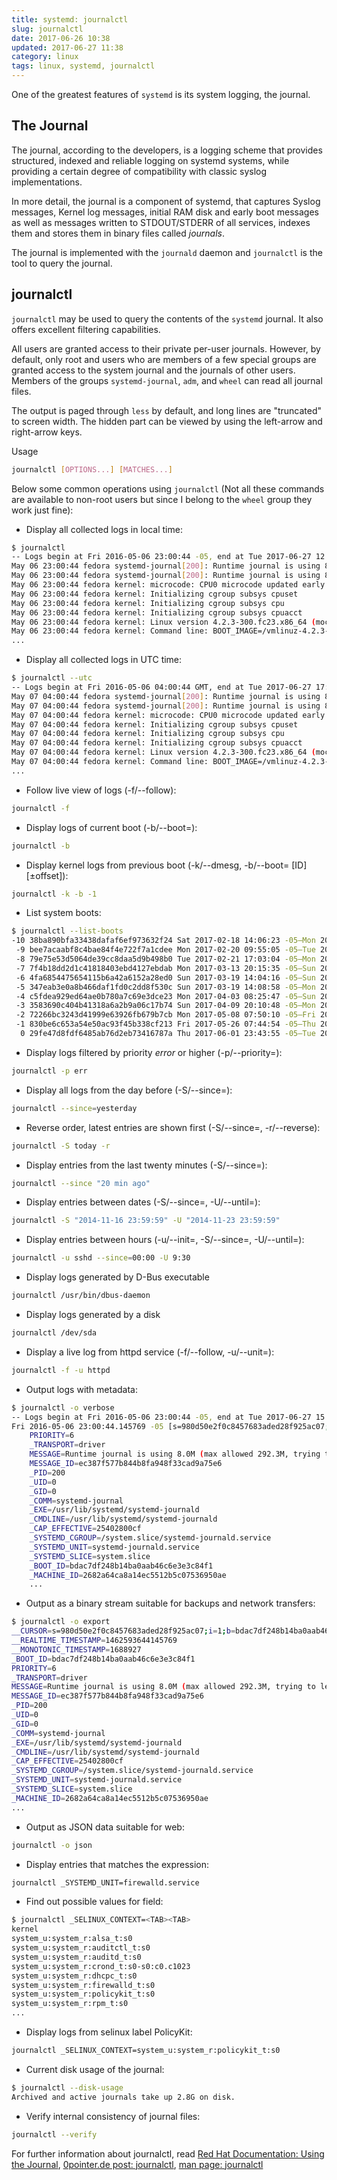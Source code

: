 ```yaml
---
title: systemd: journalctl
slug: journalctl
date: 2017-06-26 10:38
updated: 2017-06-27 11:38
category: linux
tags: linux, systemd, journalctl
---
```


One of the greatest features of `systemd` is its system logging, the journal.

## The Journal

The journal, according to the developers, is a logging scheme that provides structured, indexed and reliable logging on systemd systems, while providing a certain degree of compatibility with classic syslog implementations.

In more detail, the journal is a component of systemd, that captures Syslog messages, Kernel log messages, initial RAM disk and early boot messages as well as messages written to STDOUT/STDERR of all services, indexes them and stores them in binary files called _journals_.

The journal is implemented with the `journald` daemon and `journalctl` is the tool to query the journal.

## journalctl

`journalctl` may be used to query the contents of the `systemd` journal. It also offers excellent filtering capabilities.

All users are granted access to their private per-user journals. However, by default, only root and users who are members of a few special groups are granted access to the system journal and the journals of other users. Members of the groups `systemd-journal`, `adm`, and `wheel` can read all journal files.

The output is paged through `less` by default, and long lines are "truncated" to screen width. The hidden part can be viewed by using the left-arrow and right-arrow keys.

Usage
```bash
journalctl [OPTIONS...] [MATCHES...]
```

Below some common operations using `journalctl` (Not all these commands are available to non-root users but since I belong to the `wheel` group they work just fine):

- Display all collected logs in local time:
```bash hl_lines="1"
$ journalctl
-- Logs begin at Fri 2016-05-06 23:00:44 -05, end at Tue 2017-06-27 12:14:11 -05. --
May 06 23:00:44 fedora systemd-journal[200]: Runtime journal is using 8.0M (max allowed 292.3M, trying to leave 438.5M free of 2.8G available → current limit 292.3M).nt limit 292.3M).
May 06 23:00:44 fedora systemd-journal[200]: Runtime journal is using 8.0M (max allowed 292.3M, trying to leave 438.5M free of 2.8G available → current limit 292.3M).nt limit 292.3M).
May 06 23:00:44 fedora kernel: microcode: CPU0 microcode updated early to revision 0x1b, date = 2014-05-29
May 06 23:00:44 fedora kernel: Initializing cgroup subsys cpuset
May 06 23:00:44 fedora kernel: Initializing cgroup subsys cpu
May 06 23:00:44 fedora kernel: Initializing cgroup subsys cpuacct
May 06 23:00:44 fedora kernel: Linux version 4.2.3-300.fc23.x86_64 (mockbuild@bkernel02.phx2.fedoraproject.org) (gcc version 5.1.1 20150618 (Red Hat 5.1.1-4) (GCC) ) #1 SMP Mon Oct 5 15:42:54 UTC 2015
May 06 23:00:44 fedora kernel: Command line: BOOT_IMAGE=/vmlinuz-4.2.3-300.fc23.x86_64 root=/dev/sda4 ro rhgb quiet LANG=en_US.UTF-8
...
```

- Display all collected logs in UTC time:
```bash hl_lines="1"
$ journalctl --utc
-- Logs begin at Fri 2016-05-06 04:00:44 GMT, end at Tue 2017-06-27 17:39:12 GMT. --
May 07 04:00:44 fedora systemd-journal[200]: Runtime journal is using 8.0M (max allowed 292.3M, trying to leave 438.5M free of 2.8G available → current limit 292.3M).nt limit 292.3M).
May 07 04:00:44 fedora systemd-journal[200]: Runtime journal is using 8.0M (max allowed 292.3M, trying to leave 438.5M free of 2.8G available → current limit 292.3M).nt limit 292.3M).
May 07 04:00:44 fedora kernel: microcode: CPU0 microcode updated early to revision 0x1b, date = 2014-05-29
May 07 04:00:44 fedora kernel: Initializing cgroup subsys cpuset
May 07 04:00:44 fedora kernel: Initializing cgroup subsys cpu
May 07 04:00:44 fedora kernel: Initializing cgroup subsys cpuacct
May 07 04:00:44 fedora kernel: Linux version 4.2.3-300.fc23.x86_64 (mockbuild@bkernel02.phx2.fedoraproject.org) (gcc version 5.1.1 20150618 (Red Hat 5.1.1-4) (GCC) ) #1 SMP Mon Oct 5 15:42:54 UTC 2015
May 07 04:00:44 fedora kernel: Command line: BOOT_IMAGE=/vmlinuz-4.2.3-300.fc23.x86_64 root=/dev/sda4 ro rhgb quiet LANG=en_US.UTF-8
...
```

- Follow live view of logs (-f/--follow):
```bash
journalctl -f
```

- Display logs of current boot (-b/--boot=):
```bash
journalctl -b
```

- Display kernel logs from previous boot (-k/--dmesg, -b/--boot= [ID][±offset]):
```bash
journalctl -k -b -1
```

- List system boots:
```bash hl_lines="1"
$ journalctl --list-boots
-10 38ba890bfa33438dafaf6ef973632f24 Sat 2017-02-18 14:06:23 -05—Mon 2017-02-20 08:59:48 -05
 -9 bee7acaabf8c4bae84f4e722f7a1cdee Mon 2017-02-20 09:55:05 -05—Tue 2017-02-21 17:02:47 -05
 -8 79e75e53d5064de39cc8daa5d9b498b0 Tue 2017-02-21 17:03:04 -05—Mon 2017-03-13 20:15:35 -05
 -7 7f4b18dd2d1c41818403ebd4127ebdab Mon 2017-03-13 20:15:35 -05—Sun 2017-03-19 14:04:07 -05
 -6 4fa6854475654115b6a42a6152a28ed0 Sun 2017-03-19 14:04:16 -05—Sun 2017-03-19 14:09:04 -05
 -5 347eab3e0a8b466daf1fd0c2dd8f530c Sun 2017-03-19 14:08:58 -05—Mon 2017-04-03 08:25:33 -05
 -4 c5fdea929ed64ae0b780a7c69e3dce23 Mon 2017-04-03 08:25:47 -05—Sun 2017-04-09 19:56:33 -05
 -3 3583690c404b41318a6a2b9a06c17b74 Sun 2017-04-09 20:10:48 -05—Mon 2017-05-08 01:24:10 -05
 -2 72266bc3243d41999e63926fb679b7cb Mon 2017-05-08 07:50:10 -05—Fri 2017-05-26 07:45:22 -05
 -1 830be6c653a54e50ac93f45b338cf213 Fri 2017-05-26 07:44:54 -05—Thu 2017-06-01 23:43:42 -05
  0 29fe47d8fdf6485ab76d2eb73416787a Thu 2017-06-01 23:43:55 -05—Tue 2017-06-27 15:33:56 -05
```

- Display logs filtered by priority _error_ or higher (-p/--priority=):
```bash
journalctl -p err
```

- Display all logs from the day before (-S/--since=):
```bash
journalctl --since=yesterday
```

- Reverse order, latest entries are shown first (-S/--since=, -r/--reverse):
```bash
journalctl -S today -r
```

- Display entries from the last twenty minutes (-S/--since=):
```bash
journalctl --since "20 min ago"
```

- Display entries between dates (-S/--since=, -U/--until=):
```bash
journalctl -S "2014-11-16 23:59:59" -U "2014-11-23 23:59:59"
```

- Display entries between hours (-u/--init=, -S/--since=, -U/--until=):
```bash
journalctl -u sshd --since=00:00 -U 9:30
```

- Display logs generated by D-Bus executable
```bash
journalctl /usr/bin/dbus-daemon
```

- Display logs generated by a disk
```bash
journalctl /dev/sda
```

- Display a live log from httpd service (-f/--follow, -u/--unit=):
```bash
journalctl -f -u httpd
```

- Output logs with metadata:
```bash hl_lines="1"
$ journalctl -o verbose
-- Logs begin at Fri 2016-05-06 23:00:44 -05, end at Tue 2017-06-27 15:01:01 -05. --
Fri 2016-05-06 23:00:44.145769 -05 [s=980d50e2f0c8457683aded28f925ac07;i=1;b=bdac7df248b14ba0aab46c6e3e3c84f1;m=19c55f;t=532389e9c2c69;x=ee8ab73f8410
    PRIORITY=6
    _TRANSPORT=driver
    MESSAGE=Runtime journal is using 8.0M (max allowed 292.3M, trying to leave 438.5M free of 2.8G available → current limit 292.3M).
    MESSAGE_ID=ec387f577b844b8fa948f33cad9a75e6
    _PID=200
    _UID=0
    _GID=0
    _COMM=systemd-journal
    _EXE=/usr/lib/systemd/systemd-journald
    _CMDLINE=/usr/lib/systemd/systemd-journald
    _CAP_EFFECTIVE=25402800cf
    _SYSTEMD_CGROUP=/system.slice/systemd-journald.service
    _SYSTEMD_UNIT=systemd-journald.service
    _SYSTEMD_SLICE=system.slice
    _BOOT_ID=bdac7df248b14ba0aab46c6e3e3c84f1
    _MACHINE_ID=2682a64ca8a14ec5512b5c07536950ae
    ...
```

- Output as a binary stream suitable for backups and network transfers:
```bash hl_lines="1"
$ journalctl -o export
__CURSOR=s=980d50e2f0c8457683aded28f925ac07;i=1;b=bdac7df248b14ba0aab46c6e3e3c84f1;m=19c55f;t=532389e9c2c69;x=ee8ab73f8410598b
__REALTIME_TIMESTAMP=1462593644145769
__MONOTONIC_TIMESTAMP=1688927
_BOOT_ID=bdac7df248b14ba0aab46c6e3e3c84f1
PRIORITY=6
_TRANSPORT=driver
MESSAGE=Runtime journal is using 8.0M (max allowed 292.3M, trying to leave 438.5M free of 2.8G available → current limit 292.3M).
MESSAGE_ID=ec387f577b844b8fa948f33cad9a75e6
_PID=200
_UID=0
_GID=0
_COMM=systemd-journal
_EXE=/usr/lib/systemd/systemd-journald
_CMDLINE=/usr/lib/systemd/systemd-journald
_CAP_EFFECTIVE=25402800cf
_SYSTEMD_CGROUP=/system.slice/systemd-journald.service
_SYSTEMD_UNIT=systemd-journald.service
_SYSTEMD_SLICE=system.slice
_MACHINE_ID=2682a64ca8a14ec5512b5c07536950ae
...
```

- Output as JSON data suitable for web:
```bash
journalctl -o json
```

- Display entries that matches the expression:
```bash
journalctl _SYSTEMD_UNIT=firewalld.service
```

- Find out possible values for field:
```bash hl_lines="1"
$ journalctl _SELINUX_CONTEXT=<TAB><TAB>
kernel
system_u:system_r:alsa_t:s0
system_u:system_r:auditctl_t:s0
system_u:system_r:auditd_t:s0
system_u:system_r:crond_t:s0-s0:c0.c1023
system_u:system_r:dhcpc_t:s0
system_u:system_r:firewalld_t:s0
system_u:system_r:policykit_t:s0
system_u:system_r:rpm_t:s0
...
```

- Display logs from selinux label PolicyKit:
```bash
journalctl _SELINUX_CONTEXT=system_u:system_r:policykit_t:s0
```

- Current disk usage of the journal:
```bash hl_lines="1"
$ journalctl --disk-usage
Archived and active journals take up 2.8G on disk.
```

- Verify internal consistency of journal files:
```bash
journalctl --verify
```

For further information about journalctl, read [Red Hat Documentation: Using the Journal](https://access.redhat.com/documentation/en-US/Red_Hat_Enterprise_Linux/7/html/System_Administrators_Guide/s1-Using_the_Journal.html), [0pointer.de post: journalctl](http://0pointer.de/blog/projects/journalctl.html), [man page: journalctl](https://www.freedesktop.org/software/systemd/man/journalctl.html)
